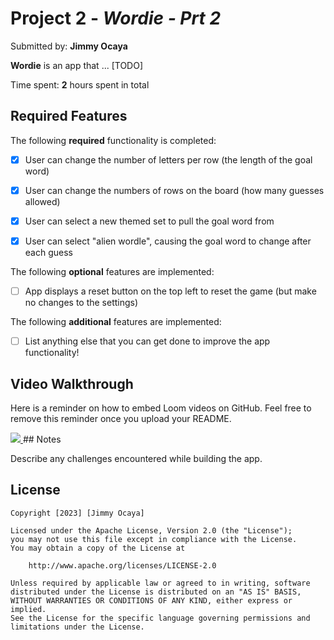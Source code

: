 # Project 2 - *Wordie - Prt 2*

Submitted by: **Jimmy Ocaya**

**Wordie** is an app that ... [TODO] 

Time spent: **2** hours spent in total

## Required Features

The following **required** functionality is completed:

- [x] User can change the number of letters per row (the length of the goal word)
- [x] User can change the numbers of rows on the board (how many guesses allowed)
- [x] User can select a new themed set to pull the goal word from
- [x] User can select "alien wordle", causing the goal word to change after each guess


The following **optional** features are implemented:

- [ ] App displays a reset button on the top left to reset the game (but make no changes to the settings)

The following **additional** features are implemented:

- [ ] List anything else that you can get done to improve the app functionality!

## Video Walkthrough

Here is a reminder on how to embed Loom videos on GitHub. Feel free to remove this reminder once you upload your README. 


<a href="https://www.loom.com/share/af43690a28b2475dbca89c50f8a71350">
      <img style="max-width:300px;" src="https://cdn.loom.com/sessions/thumbnails/af43690a28b2475dbca89c50f8a71350-with-play.gif">
    </a>
## Notes

Describe any challenges encountered while building the app.

## License

    Copyright [2023] [Jimmy Ocaya]

    Licensed under the Apache License, Version 2.0 (the "License");
    you may not use this file except in compliance with the License.
    You may obtain a copy of the License at

        http://www.apache.org/licenses/LICENSE-2.0

    Unless required by applicable law or agreed to in writing, software
    distributed under the License is distributed on an "AS IS" BASIS,
    WITHOUT WARRANTIES OR CONDITIONS OF ANY KIND, either express or implied.
    See the License for the specific language governing permissions and
    limitations under the License.
